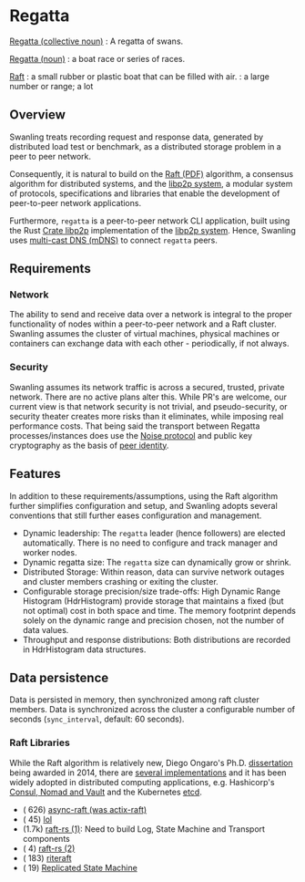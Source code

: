 # Regatta

[Regatta (collective noun)](https://lenichoir.org/collective-nouns/)
: A regatta of swans.

[Regatta (noun)](https://dictionary.cambridge.org/dictionary/english/regatta)
: a boat race or series of races.

[Raft](https://dictionary.cambridge.org/dictionary/english/raft)
: a small rubber or plastic boat that can be filled with air.
: a large number or range; a lot

## Overview

Swanling treats recording request and response data, generated by distributed load test or benchmark, as a distributed storage problem in a peer to peer network.

Consequently, it is natural to build on the [Raft (PDF)] algorithm, a consensus algorithm for distributed systems, and the [libp2p system], a modular system of protocols, specifications and libraries that enable the development of peer-to-peer network applications.

Furthermore, `regatta` is a peer-to-peer network CLI application, built using the Rust [Crate libp2p] implementation of the [libp2p system]. Hence, Swanling uses [multi-cast DNS (mDNS)] to connect `regatta` peers.

## Requirements

### Network

The ability to send and receive data over a network is integral to the proper functionality of nodes within a peer-to-peer network and a Raft cluster.  Swanling assumes the cluster of virtual machines, physical machines or containers can exchange data with each other - periodically, if not always.

### Security

Swanling assumes its network traffic is across a secured, trusted, private network.
There are no active plans alter this. While PR's are welcome, our current view is that network security is not trivial, and pseudo-security, or security theater creates more risks than it eliminates, while imposing real performance costs. That being said the transport between Regatta processes/instances does use the [Noise protocol] and public key cryptography as the basis of [peer identity].

## Features

In addition to these requirements/assumptions, using the Raft algorithm further simplifies configuration and setup, and Swanling adopts several conventions that still further eases configuration and management.

- Dynamic leadership: The `regatta` leader (hence followers) are elected automatically. There is no need to configure and track manager and worker nodes.
- Dynamic regatta size: The `regatta` size can dynamically grow or shrink.
- Distributed Storage: Within reason, data can survive network outages and cluster members crashing or exiting the cluster.
- Configurable storage precision/size trade-offs: High Dynamic Range Histogram (HdrHistogram) provide storage that maintains a fixed (but not optimal) cost in both space and time.   The memory footprint depends solely on the dynamic range and precision chosen, not the number of data values.
- Throughput and response distributions: Both distributions are recorded in HdrHistogram data structures.

## Data persistence

Data is persisted in memory, then synchronized among raft cluster members.
Data is synchronized across the cluster a configurable number of seconds (`sync_interval`, default: 60 seconds).

### Raft Libraries

While the Raft algorithm is relatively new, Diego Ongaro's Ph.D. [dissertation] being awarded in 2014, there are [several implementations] and it has been widely adopted in distributed computing applications, e.g. Hashicorp's [Consul, Nomad and Vault] and the Kubernetes [etcd].

- ( 626) [async-raft (was actix-raft)](https://github.com/async-raft/async-raft)
- (  45) [lol](https://github.com/akiradeveloper/lol)
- (1.7k) [raft-rs (1)](https://github.com/tikv/raft-rs): Need to build Log, State Machine and Transport components
- (   4) [raft-rs (2)](https://github.com/simple-raft-rs/raft-rs)
- ( 183) [riteraft](https://github.com/ritelabs/riteraft)
- (  19) [Replicated State Machine](https://github.com/opaugam/rsm)

[Consul, Nomad and Vault]: https://www.hashicorp.com/resources/raft-consul-consensus-protocol-explained
[Crate libp2p]: https://crates.io/crates/libp2p
[dissertation]: https://github.com/ongardie/dissertation#readme
[etcd]: https://etcd.io/
[libp2p system]: https://libp2p.io
[multi-cast DNS (mDNS)]: https://docs.libp2p.io/reference/glossary/#mdns
[Noise protocol]: https://noiseprotocol.org/
[peer identity]: https://docs.libp2p.io/reference/glossary/#peerid
[Raft (PDF)]: https://raft.github.io/raft.pdf
[several implementations]: https://raft.github.io/#implementations

<!--
References
- https://www.alexgarrett.tech/blog/article/observer-pattern-in-rust/
- https://github.com/najamelan/pharos/tree/master -->